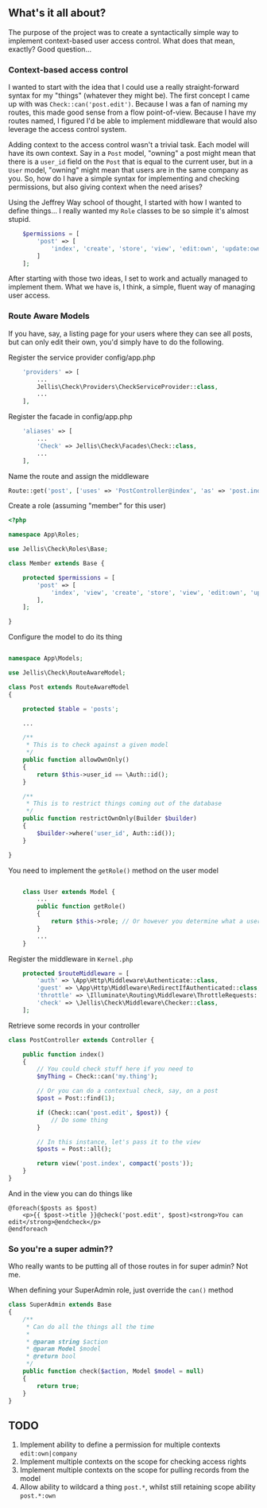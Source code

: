 ## What's it all about?

The purpose of the project was to create a syntactically simple way to implement context-based user access control. What does that mean, exactly? Good question...

### Context-based access control

I wanted to start with the idea that I could use a really straight-forward syntax for my "things" (whatever they might be). The first concept I came up with was `Check::can('post.edit')`. Because I was a fan of naming my routes, this made good sense from a flow point-of-view. Because I have my routes named, I figured I'd be able to implement middleware that would also leverage the access control system.

Adding context to the access control wasn't a trivial task. Each model will have its own context. Say in a `Post` model, "owning" a post might mean that there is a `user_id` field on the `Post` that is equal to the current user, but in a `User` model, "owning" might mean that users are in the same company as you. So, how do I have a simple syntax for implementing and checking permissions, but also giving context when the need arises?

Using the Jeffrey Way school of thought, I started with how I wanted to define things... I really wanted my `Role` classes to be so simple it's almost stupid.

```php
    $permissions = [
        'post' => [
            'index', 'create', 'store', 'view', 'edit:own', 'update:own',
        ]
    ];
```

After starting with those two ideas, I set to work and actually managed to implement them. What we have is, I think, a simple, fluent way of managing user access.

### Route Aware Models

If you have, say, a listing page for your users where they can see all posts, but can only edit their own, you'd simply have to do the following.

Register the service provider config/app.php
```php
    'providers' => [
        ...
        Jellis\Check\Providers\CheckServiceProvider::class,
        ...
    ],
```

Register the facade in config/app.php
```php
    'aliases' => [
        ...
        'Check' => Jellis\Check\Facades\Check::class,
        ...
    ],
```

Name the route and assign the middleware
```php
Route::get('post', ['uses' => 'PostController@index', 'as' => 'post.index', 'middleware' => 'check']);
```

Create a role (assuming "member" for this user)
```php
<?php

namespace App\Roles;

use Jellis\Check\Roles\Base;

class Member extends Base {

    protected $permissions = [
        'post' => [
            'index', 'view', 'create', 'store', 'view', 'edit:own', 'update:own',
        ],
    ];

}
```

Configure the model to do its thing
```php

namespace App\Models;

use Jellis\Check\RouteAwareModel;

class Post extends RouteAwareModel
{

    protected $table = 'posts';

    ...

    /**
     * This is to check against a given model
     */
    public function allowOwnOnly()
    {
        return $this->user_id == \Auth::id();
    }

    /**
     * This is to restrict things coming out of the database
     */
    public function restrictOwnOnly(Builder $builder)
    {
        $builder->where('user_id', Auth::id());
    }

}
```

You need to implement the `getRole()` method on the user model
```php

    class User extends Model {
        ...
        public function getRole()
        {
            return $this->role; // Or however you determine what a user's role is right now
        }
        ...
    }
```

Register the middleware in `Kernel.php`
```php
    protected $routeMiddleware = [
        'auth' => \App\Http\Middleware\Authenticate::class,
        'guest' => \App\Http\Middleware\RedirectIfAuthenticated::class,
        'throttle' => \Illuminate\Routing\Middleware\ThrottleRequests::class,
        'check' => \Jellis\Check\Middleware\Checker::class,
    ];
```

Retrieve some records in your controller
```php
class PostController extends Controller {

    public function index()
    {
        // You could check stuff here if you need to
        $myThing = Check::can('my.thing');

        // Or you can do a contextual check, say, on a post
        $post = Post::find(1);

        if (Check::can('post.edit', $post)) {
            // Do some thing
        }

        // In this instance, let's pass it to the view
        $posts = Post::all();

        return view('post.index', compact('posts'));
    }
}
```

And in the view you can do things like
```twig
@foreach($posts as $post)
    <p>{{ $post->title }}@check('post.edit', $post)<strong>You can edit</strong>@endcheck</p>
@endforeach
```

### So you're a super admin??

Who really wants to be putting all of those routes in for super admin? Not me.

When defining your SuperAdmin role, just override the `can()` method
```php
class SuperAdmin extends Base
{
    /**
     * Can do all the things all the time
     *
     * @param string $action
     * @param Model $model
     * @return bool
     */
    public function check($action, Model $model = null)
    {
        return true;
    }
}
```

## TODO
1. Implement ability to define a permission for multiple contexts `edit:own|company`
1. Implement multiple contexts on the scope for checking access rights
1. Implement multiple contexts on the scope for pulling records from the model
1. Allow ability to wildcard a thing `post.*`, whilst still retaining scope ability `post.*:own`